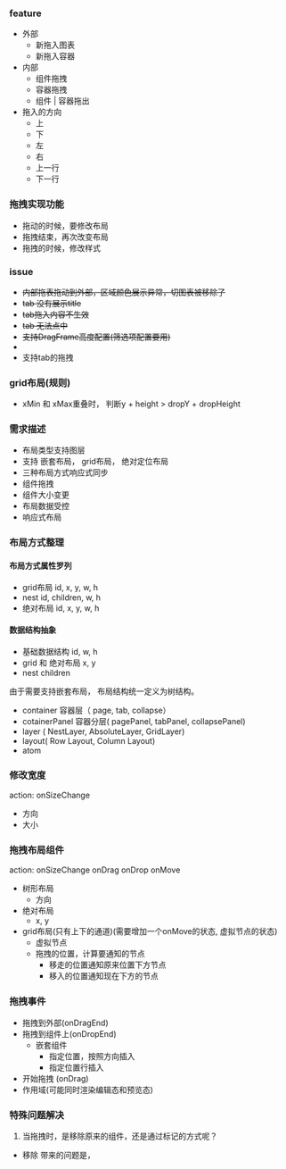 ### feature
- 外部 
  - 新拖入图表
  - 新拖入容器
- 内部
  - 组件拖拽
  - 容器拖拽
  - 组件 | 容器拖出
- 拖入的方向
  - 上
  - 下
  - 左
  - 右
  - 上一行
  - 下一行


### 拖拽实现功能
- 拖动的时候，要修改布局
- 拖拽结束，再次改变布局
- 拖拽的时候，修改样式

### issue
- ~~内部拖表拖动到外部，区域颜色展示异常，切图表被移除了~~
- ~~tab 没有展示title~~
- ~~tab拖入内容不生效~~
- ~~tab 无法点中~~
- ~~支持DragFrame高度配置(筛选项配置要用)~~
- 
- 支持tab的拖拽


### grid布局(规则)
- xMin 和 xMax重叠时， 判断y + height > dropY + dropHeight



### 需求描述
- 布局类型支持图层
- 支持 嵌套布局， grid布局， 绝对定位布局
- 三种布局方式响应式同步
- 组件拖拽
- 组件大小变更
- 布局数据受控
- 响应式布局


### 布局方式整理
#### 布局方式属性罗列
- grid布局
  id, x, y, w, h
- nest
  id, children, w, h
- 绝对布局
  id, x, y, w, h

#### 数据结构抽象
- 基础数据结构
  id, w, h
- grid 和 绝对布局
  x, y
- nest
  children

由于需要支持嵌套布局， 布局结构统一定义为树结构。

 - container 容器层（ page, tab, collapse）
 - cotainerPanel 容器分层( pagePanel, tabPanel, collapsePanel)
 - layer ( NestLayer, AbsoluteLayer, GridLayer)
 - layout( Row Layout, Column Layout)
 - atom

### 修改宽度
action: onSizeChange
- 方向 
- 大小

### 拖拽布局组件
action: onSizeChange onDrag onDrop onMove
- 树形布局
  - 方向
- 绝对布局
  - x, y  
- grid布局(只有上下的通道)(需要增加一个onMove的状态, 虚拟节点的状态)
  - 虚拟节点
  - 拖拽的位置，计算要通知的节点
    - 移走的位置通知原来位置下方节点
    - 移入的位置通知现在下方的节点

### 拖拽事件
- 拖拽到外部(onDragEnd)
- 拖拽到组件上(onDropEnd)
  - 嵌套组件
    - 指定位置，按照方向插入
    - 指定位置行插入
- 开始拖拽 (onDrag)
- 作用域(可能同时渲染编辑态和预览态)


### 特殊问题解决
1. 当拖拽时，是移除原来的组件，还是通过标记的方式呢？
  - 移除
    带来的问题是，